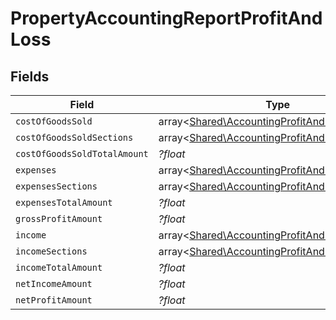 # PropertyAccountingReportProfitAndLoss


## Fields

| Field                                                                                                   | Type                                                                                                    | Required                                                                                                | Description                                                                                             |
| ------------------------------------------------------------------------------------------------------- | ------------------------------------------------------------------------------------------------------- | ------------------------------------------------------------------------------------------------------- | ------------------------------------------------------------------------------------------------------- |
| `costOfGoodsSold`                                                                                       | array<[Shared\AccountingProfitAndLossCategory](../../Models/Shared/AccountingProfitAndLossCategory.md)> | :heavy_minus_sign:                                                                                      | @deprecated                                                                                             |
| `costOfGoodsSoldSections`                                                                               | array<[Shared\AccountingProfitAndLossSection](../../Models/Shared/AccountingProfitAndLossSection.md)>   | :heavy_minus_sign:                                                                                      | N/A                                                                                                     |
| `costOfGoodsSoldTotalAmount`                                                                            | *?float*                                                                                                | :heavy_minus_sign:                                                                                      | N/A                                                                                                     |
| `expenses`                                                                                              | array<[Shared\AccountingProfitAndLossCategory](../../Models/Shared/AccountingProfitAndLossCategory.md)> | :heavy_minus_sign:                                                                                      | @deprecated                                                                                             |
| `expensesSections`                                                                                      | array<[Shared\AccountingProfitAndLossSection](../../Models/Shared/AccountingProfitAndLossSection.md)>   | :heavy_minus_sign:                                                                                      | N/A                                                                                                     |
| `expensesTotalAmount`                                                                                   | *?float*                                                                                                | :heavy_minus_sign:                                                                                      | N/A                                                                                                     |
| `grossProfitAmount`                                                                                     | *?float*                                                                                                | :heavy_minus_sign:                                                                                      | N/A                                                                                                     |
| `income`                                                                                                | array<[Shared\AccountingProfitAndLossCategory](../../Models/Shared/AccountingProfitAndLossCategory.md)> | :heavy_minus_sign:                                                                                      | @deprecated                                                                                             |
| `incomeSections`                                                                                        | array<[Shared\AccountingProfitAndLossSection](../../Models/Shared/AccountingProfitAndLossSection.md)>   | :heavy_minus_sign:                                                                                      | N/A                                                                                                     |
| `incomeTotalAmount`                                                                                     | *?float*                                                                                                | :heavy_minus_sign:                                                                                      | N/A                                                                                                     |
| `netIncomeAmount`                                                                                       | *?float*                                                                                                | :heavy_minus_sign:                                                                                      | N/A                                                                                                     |
| `netProfitAmount`                                                                                       | *?float*                                                                                                | :heavy_minus_sign:                                                                                      | N/A                                                                                                     |